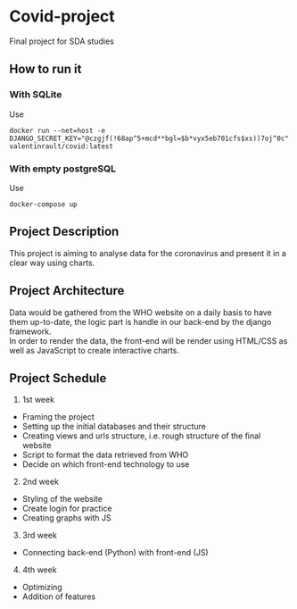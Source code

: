 # Covid-project
Final project for SDA studies

## How to run it
### With SQLite
Use  

``` 
docker run --net=host -e DJANGO_SECRET_KEY="@czgjf(!68ap^5+mcd**bgl=$b*vyx5eb701cfs$xs))7oj^0c" valentinrault/covid:latest
```


### With empty postgreSQL
Use  
```
docker-compose up
```

## Project Description
This project is aiming to analyse data for the coronavirus and present it in a clear way using charts.

## Project Architecture
Data would be gathered from the WHO website on a daily basis to have them up-to-date, the logic part is handle in our back-end by the django framework.  
In order to render the data, the front-end will be render using HTML/CSS as well as JavaScript to create interactive charts.

## Project Schedule
1. 1st week
  * Framing the project
  * Setting up the initial databases and their structure
  * Creating views and urls structure, i.e. rough structure of the final website
  * Script to format the data retrieved from WHO
  * Decide on which front-end technology to use
2. 2nd week
  * Styling of the website
  * Create login for practice
  * Creating graphs with JS
3. 3rd week
  * Connecting back-end (Python) with front-end (JS)
4. 4th week
  * Optimizing
  * Addition of features
